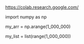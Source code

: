 https://colab.research.google.com/

 import numpy as np
 
 my_arr = np.arange(1_000_000)
 
 my_list = list(range(1_000_000))
